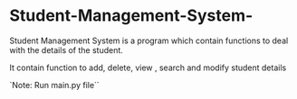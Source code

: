 # Student-Management-System-

Student Management System is a program which contain functions to deal with the details of the student.


It contain function to add, delete, view , search and modify student details 


`Note: Run main.py file``
